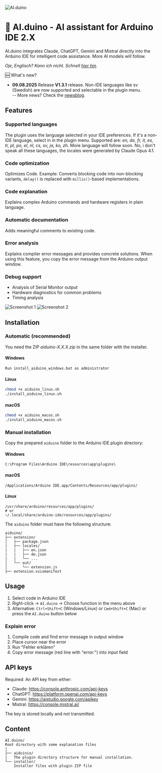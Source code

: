 ![AI.duino](http://www.nikolairadke.de/aiduino/aiduino_back.png)
# 🤖 AI.duino - AI assistant for Arduino IDE 2.X

AI.duino integrates Claude, ChatGPT, Gemini and Mistral directly into the Arduino IDE for intelligent code assistance. More AI models will follow. 
 
*Oje, Englisch? Kann ich nicht. Schnell [hier hin](https://github.com/NikolaiRadke/AI.duino/wiki)*.  

🆕 What's new?  
* **09.08.2025** Release **V1.3.1** release. Non-IDE languages like sv (Swedish) are now supported and selectable in the plugin menu.   
    -- More news? Check the [newsblog](https://github.com/NikolaiRadke/AI.duino/tree/main/NEWS.md).
   
## Features

### Supported languages
The plugin uses the language selected in your IDE preferences. If it's a non-IDE language, select in in the plugin menu. 
Supported are: *en, de, fr, it, es, tr, pl, po, el, nl, cs, sv, ja, ko, zh*. More language will follow soon. No, i don't speak all these languages, the locales 
were generated by Claude Opus 4.1.

### Code optimization
Optimizes Code. Example: Converts blocking code into non-blocking variants, `delay()` is replaced with `millis()`-based implementations.

### Code explanation
Explains complex Arduino commands and hardware registers in plain language.

### Automatic documentation
Adds meaningful comments to existing code.

### Error analysis
Explains compiler error messages and provides concrete solutions.
When using this feature, you copy the error message from the Arduino output window.

### Debug support
- Analysis of Serial Monitor output
- Hardware diagnostics for common problems
- Timing analysis
  
![Screenshot 1](http://www.nikolairadke.de/aiduino/aiduino_screenshot_1.png)
![Screenshot 2](http://www.nikolairadke.de/aiduino/aiduino_screenshot_2.png)

## Installation

### Automatic (recommended)

You need the ZIP *aiduino-X.X.X.zip* in the same folder with the installer.

#### Windows
```
Run install_aiduino_windows.bat as administrator
```

#### Linux
```bash
chmod +x aiduino_linux.sh
./install_aiduino_linux.sh
```
#### macOS
```bash
chmod +x aiduino_macos.sh
./install_aiduino_macos.sh
```

### Manual installation

Copy the prepared `aiduino` folder to the Arduino IDE plugin directory:

#### Windows
```
C:\Program Files\Arduino IDE\resources\app\plugins\
```

#### macOS
```
/Applications/Arduino IDE.app/Contents/Resources/app/plugins/
```

#### Linux
```
/usr/share/arduino/resources/app/plugins/
# or
~/.local/share/arduino-ide/resources/app/plugins/
```

The `aiduino` folder must have the following structure:
```
aiduino/
├── extension/
│   ├── package.json
|   ├── locales/
|   |   ├── en.json
|   |   ├── de.json
|   |   └── ...
│   └── out/
│       └── extension.js
├── extension.vsixmanifest

```

## Usage

1. Select code in Arduino IDE
2. Right-click → `AI.duino` → Choose function in the menu above
3. Alternative: `Ctrl+Shift+C` (Windows/Linux) or `Cmd+Shift+C` (Mac) or press the `AI.duino` button below  

### Explain error
1. Compile code and find error message in output window
2. Place cursor near the error
3. Run "Fehler erklären"
4. Copy error message (red line with "error:") into input field

## API keys

Required: An API key from either:
- Claude: https://console.anthropic.com/api-keys
- ChatGPT: https://platform.openai.com/api-keys
- Gemini: https://aistudio.google.com/apikey
- Mistral: https://console.mistral.ai/

The key is stored locally and not transmitted.

## Content
  
```
AI.duino/
Root directory with some explanation files
|
├── aiduinio/
|   The plugin directory structure for manual installation.
└── installer/
    Installer files with plugin ZIP file  
```  
